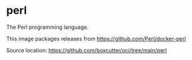 # perl

The  Perl programming language.

This image packages releases from https://github.com/Perl/docker-perl

Source location: https://github.com/boxcutter/oci/tree/main/perl
